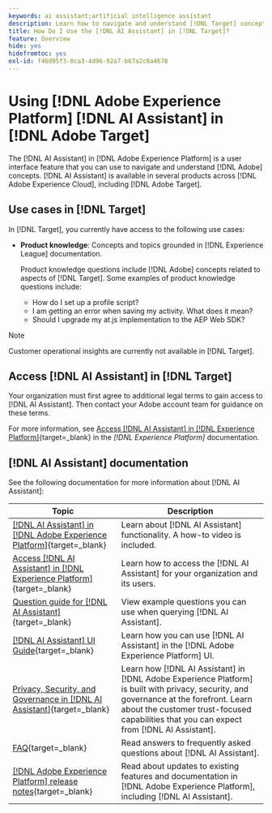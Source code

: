 ```yaml
---
keywords: ai assistant;artificial intelligence assistant
description: Learn how to navigate and understand [!DNL Target] concepts with [!DNL AI Assistant].
title: How Do I Use the [!DNL AI Assistant] in [!DNL Target]?
feature: Overview
hide: yes
hidefromtoc: yes
exl-id: f46d95f3-0ca3-4d96-92a7-b67a2c8a4678
---
```

# Using [!DNL Adobe Experience Platform] [!DNL AI Assistant] in [!DNL Adobe Target]

The [!DNL AI Assistant] in [!DNL Adobe Experience Platform] is a user interface feature that you can use to navigate and understand [!DNL Adobe] concepts. [!DNL AI Assistant] is available in several products across [!DNL Adobe Experience Cloud], including [!DNL Adobe Target].

## Use cases in [!DNL Target]

In [!DNL Target], you currently have access to the following use cases:

* **Product knowledge**: Concepts and topics grounded in [!DNL Experience League] documentation.

  Product knowledge questions include [!DNL Adobe] concepts related to aspects of [!DNL Target]. Some examples of product knowledge questions include:

  * How do I set up a profile script?
  * I am getting an error when saving my activity. What does it mean?
  * Should I upgrade my at.js implementation to the AEP Web SDK?

>[!NOTE]
>
>Customer operational insights are currently not available in [!DNL Target].

## Access [!DNL AI Assistant] in [!DNL Target]

Your organization must first agree to additional legal terms to gain access to [!DNL AI Assistant]. Then contact your Adobe account team for guidance on these terms.

For more information, see [Access [!DNL AI Assistant] in [!DNL Experience Platform]](https://experienceleague.adobe.com/en/docs/experience-platform/ai-assistant/access){target=_blank} in the *[!DNL Experience Platform]* documentation.

## [!DNL AI Assistant] documentation

See the following documentation for more information about [!DNL AI Assistant]:

|Topic|Description|
| --- | --- |
|[[!DNL AI Assistant] in [!DNL Adobe Experience Platform]](https://experienceleague.adobe.com/en/docs/experience-platform/ai-assistant/home){target=_blank}|Learn about [!DNL AI Assistant] functionality. A how-to video is included.|
|[Access [!DNL AI Assistant] in [!DNL Experience Platform]](https://experienceleague.adobe.com/en/docs/experience-platform/ai-assistant/access){target=_blank}|Learn how to access the [!DNL AI Assistant] for your organization and its users.|
|[Question guide for [!DNL AI Assistant]](https://experienceleague.adobe.com/en/docs/experience-platform/ai-assistant/questions){target=_blank}|View example questions you can use when querying [!DNL AI Assistant].|
|[[!DNL AI Assistant] UI Guide](https://experienceleague.adobe.com/en/docs/experience-platform/ai-assistant/ui-guide){target=_blank}|Learn how you can use [!DNL AI Assistant] in the [!DNL Adobe Experience Platform] UI.|
|[Privacy, Security, and Governance in [!DNL AI Assistant]](https://experienceleague.adobe.com/en/docs/experience-platform/ai-assistant/privacy){target=_blank}|Learn how [!DNL AI Assistant] in [!DNL Adobe Experience Platform] is built with privacy, security, and governance at the forefront. Learn about the customer trust-focused capabilities that you can expect from [!DNL AI Assistant].|
|[FAQ](https://experienceleague.adobe.com/en/docs/experience-platform/ai-assistant/faq){target=_blank}|Read answers to frequently asked questions about [!DNL AI Assistant].|
|[[!DNL Adobe Experience Platform] release notes](https://experienceleague.adobe.com/en/docs/experience-platform/release-notes/latest){target=_blank}|Read about updates to existing features and documentation in [!DNL Adobe Experience Platform], including [!DNL AI Assistant].|
